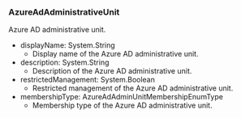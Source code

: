 ### AzureAdAdministrativeUnit
Azure AD administrative unit.

- displayName: System.String
  - Display name of the Azure AD administrative unit.
- description: System.String
  - Description of the Azure AD administrative unit.
- restrictedManagement: System.Boolean
  - Restricted management of the Azure AD administrative unit.
- membershipType: AzureAdAdminUnitMembershipEnumType
  - Membership type of the Azure AD administrative unit.
